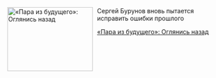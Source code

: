 <!--2025-08-19 10:15:20-->
<div class="yb">
  <div class="rss kino_kino"><a href="https://www.kino-teatr.ru/kino/art/tv/5902/" title="«Пара из будущего»: Оглянись назад"><img src="https://www.kino-teatr.ru/art/2/0/5902/poster.jpg" width="196" height="147" align="left" hspace="5" style="margin: 0px 10px 0px 5px" alt="«Пара из будущего»: Оглянись назад"/></a>Сергей Бурунов вновь пытается исправить ошибки прошлого <p class="titl"><a href="https://www.kino-teatr.ru/kino/art/tv/5902/">«Пара из будущего»: Оглянись назад</a></p></div>
</div>
